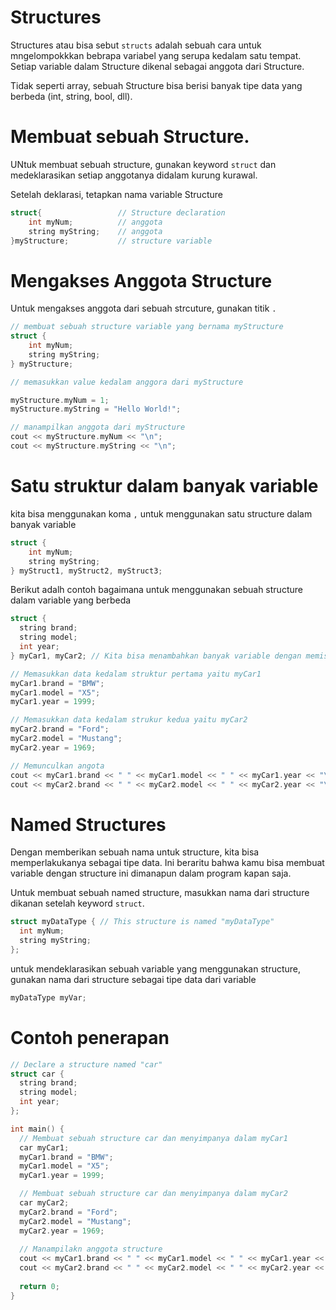 # Structures

Structures atau bisa sebut `structs` adalah sebuah cara untuk mngelompokkkan bebrapa variabel yang serupa kedalam satu tempat. Setiap variable dalam Structure dikenal sebagai anggota dari Structure.

Tidak seperti array, sebuah Structure bisa berisi banyak tipe data yang berbeda (int, string, bool, dll).

# Membuat sebuah Structure.

UNtuk membuat sebuah structure, gunakan keyword `struct` dan  medeklarasikan setiap anggotanya didalam kurung kurawal.

Setelah deklarasi, tetapkan nama variable Structure

```cpp
struct{                 // Structure declaration
    int myNum;          // anggota 
    string myString;    // anggota
}myStructure;           // structure variable
```

# Mengakses Anggota Structure

Untuk mengakses anggota dari sebuah strcuture, gunakan titik `.`

```cpp
// membuat sebuah structure variable yang bernama myStructure
struct {
    int myNum;       
    string myString;
} myStructure;

// memasukkan value kedalam anggora dari myStructure

myStructure.myNum = 1;
myStructure.myString = "Hello World!";

// manampilkan anggota dari myStructure
cout << myStructure.myNum << "\n";
cout << myStructure.myString << "\n";
```

# Satu struktur dalam banyak variable

kita bisa menggunakan koma `,` untuk menggunakan satu structure dalam banyak variable

```cpp
struct {
    int myNum;
    string myString;
} myStruct1, myStruct2, myStruct3;
```

Berikut adalh contoh bagaimana untuk menggunakan sebuah structure dalam variable yang berbeda

```cpp
struct {
  string brand;
  string model;
  int year;
} myCar1, myCar2; // Kita bisa menambahkan banyak variable dengan memisahkan mereka dalam sebuah koma

// Memasukkan data kedalam struktur pertama yaitu myCar1
myCar1.brand = "BMW";
myCar1.model = "X5";
myCar1.year = 1999;

// Memasukkan data kedalam strukur kedua yaitu myCar2
myCar2.brand = "Ford";
myCar2.model = "Mustang";
myCar2.year = 1969;

// Memunculkan angota
cout << myCar1.brand << " " << myCar1.model << " " << myCar1.year << "\n";
cout << myCar2.brand << " " << myCar2.model << " " << myCar2.year << "\n";
```

# Named Structures

Dengan memberikan sebuah nama untuk structure, kita bisa memperlakukanya sebagai tipe data. Ini beraritu bahwa kamu bisa membuat variable dengan structure ini dimanapun dalam program kapan saja.

Untuk membuat sebuah named structure, masukkan nama dari structure dikanan setelah keyword `struct`.

```cpp
struct myDataType { // This structure is named "myDataType"
  int myNum;
  string myString;
};
```

untuk mendeklarasikan sebuah variable yang menggunakan structure, gunakan nama dari structure sebagai tipe data dari variable

```cpp
myDataType myVar;
```

# Contoh penerapan

```cpp
// Declare a structure named "car"
struct car {
  string brand;
  string model;
  int year;
};

int main() {
  // Membuat sebuah structure car dan menyimpanya dalam myCar1
  car myCar1;
  myCar1.brand = "BMW";
  myCar1.model = "X5";
  myCar1.year = 1999;

  // Membuat sebuah structure car dan menyimpanya dalam myCar2
  car myCar2;
  myCar2.brand = "Ford";
  myCar2.model = "Mustang";
  myCar2.year = 1969;
 
  // Manampilakn anggota structure
  cout << myCar1.brand << " " << myCar1.model << " " << myCar1.year << "\n";
  cout << myCar2.brand << " " << myCar2.model << " " << myCar2.year << "\n";
 
  return 0;
}
```